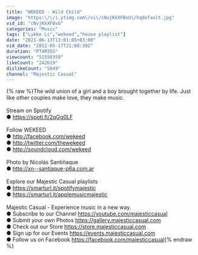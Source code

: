 ```yaml
---
title: "WEKEED - Wild Child"
image: "https:\/\/i.ytimg.com\/vi\/cNvjKkXFBvU\/hqdefault.jpg"
vid_id: "cNvjKkXFBvU"
categories: "Music"
tags: ["Lykke Li","wekeed","house playlist"]
date: "2021-06-13T13:01:05+03:00"
vid_date: "2012-05-17T21:08:30Z"
duration: "PT4M35S"
viewcount: "51550359"
likeCount: "242619"
dislikeCount: "5849"
channel: "Majestic Casual"
---
```

{% raw %}The wild union of a girl and a boy brought together by life. Just like other couples make love, they make music.<br /><br />Stream on Spotify<br />● <a rel="nofollow" target="blank" href="https://spoti.fi/2qGg0LF">https://spoti.fi/2qGg0LF</a><br /><br />Follow WEKEED<br />● <a rel="nofollow" target="blank" href="http://facebook.com/wekeed">http://facebook.com/wekeed</a><br />● <a rel="nofollow" target="blank" href="http://twitter.com/thewekeed">http://twitter.com/thewekeed</a><br />● <a rel="nofollow" target="blank" href="http://soundcloud.com/wekeed">http://soundcloud.com/wekeed</a><br /><br />Photo by Nicolás Santiñaque<br />● <a rel="nofollow" target="blank" href="http://xn--santiaque-p6a.com.ar">http://xn--santiaque-p6a.com.ar</a><br /><br />Explore our Majestic Casual playlists<br />● <a rel="nofollow" target="blank" href="https://smarturl.it/spotifymajestic">https://smarturl.it/spotifymajestic</a><br />● <a rel="nofollow" target="blank" href="https://smarturl.it/applemusicmajestic">https://smarturl.it/applemusicmajestic</a><br /><br />Majestic Casual - Experience music in a new way.<br />● Subscribe to our Channel <a rel="nofollow" target="blank" href="https://youtube.com/majesticcasual">https://youtube.com/majesticcasual</a><br />● Submit your own Photos <a rel="nofollow" target="blank" href="https://gallery.majesticcasual.com">https://gallery.majesticcasual.com</a><br />● Check out our Store <a rel="nofollow" target="blank" href="https://store.majesticcasual.com">https://store.majesticcasual.com</a><br />● Sign up for our Events <a rel="nofollow" target="blank" href="https://events.majesticcasual.com">https://events.majesticcasual.com</a><br />● Follow us on Facebook <a rel="nofollow" target="blank" href="https://facebook.com/majesticcasual">https://facebook.com/majesticcasual</a>{% endraw %}
